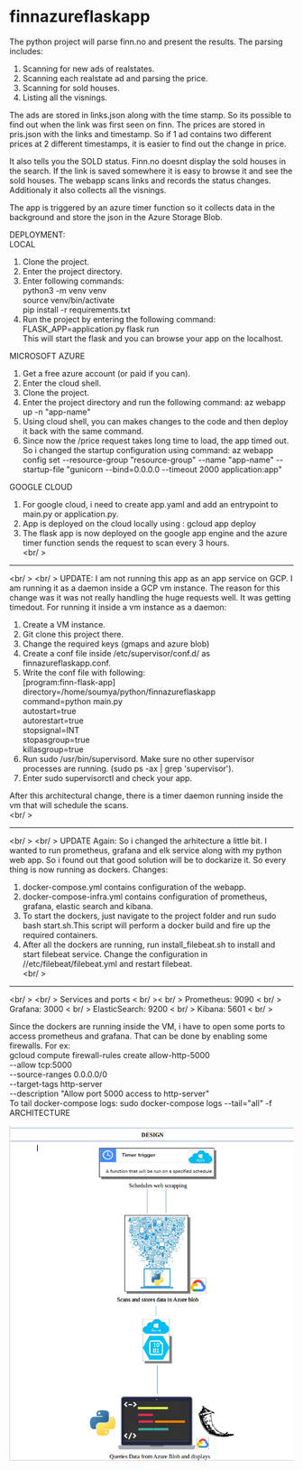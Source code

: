 # finnazureflaskapp

The python project will parse finn.no and present the results.
The parsing includes:
1. Scanning for new ads of realstates.
2. Scanning each realstate ad and parsing the price.
3. Scanning for sold houses.
4. Listing all the visnings.

The ads are stored in links.json along with the time stamp. So its possible to find out when the link was first seen on finn. The prices are stored in pris.json with the links and timestamp. So if 1 ad contains two different prices at 2 different timestamps, it is easier to find out the change in price.

It also tells you the SOLD status. Finn.no doesnt display the sold houses in the search. If the link is saved somewhere it is easy to browse it and see the sold houses. The webapp scans links and records the status changes.
Additionaly it also collects all the visnings.

The app is triggered by an azure timer function so it collects data in the background and store the json in the Azure Storage Blob.

DEPLOYMENT:<br />
LOCAL

1. Clone the project.
2. Enter the project directory.
3. Enter following commands: <br />
   python3 -m venv venv <br />
   source venv/bin/activate <br />
   pip install -r requirements.txt <br />
4. Run the project by entering the following command:   
   FLASK_APP=application.py flask run <br />
   This will start the flask and you can browse your app on the localhost.

MICROSOFT AZURE

1. Get a free azure account (or paid if you can).
2. Enter the cloud shell.
3. Clone the project.
4. Enter the project directory and run the following command: 
   az webapp up -n "app-name"
5. Using cloud shell, you can makes changes to the code and then deploy it back with the same command.
6. Since now the /price request takes long time to load, the app timed out. So i changed the startup configuration using        command: az webapp config set --resource-group "resource-group" --name "app-name" --startup-file "gunicorn --bind=0.0.0.0    --timeout 2000 application:app"

GOOGLE CLOUD 

1. For google cloud, i need to create app.yaml and add an entrypoint to main.py or application.py.
2. App is deployed on the cloud locally using :
   gcloud app deploy
3. The flask app is now deployed on the google app engine and the azure timer function sends the request to scan every 3 hours.
<br /> <br/ >
****************************************************************************************************************************
<br/ > <br/ >
UPDATE: I am not running this app as an app service on GCP. I am running it as a daemon inside a GCP vm instance. The reason for this change was it was not really handling the huge requests well. It was getting timedout. 
For running it inside a vm instance as a daemon:
1. Create a VM instance.
2. Git clone this project there.
3. Change the required keys (gmaps and azure blob)
4. Create a conf file inside /etc/supervisor/conf.d/ as finnazureflaskapp.conf. 
5. Write the conf file with following:<br />
   [program:finn-flask-app]<br />
   directory=/home/soumya/python/finnazureflaskapp<br />
   command=python main.py<br />
   autostart=true<br />
   autorestart=true<br />
   stopsignal=INT<br />
   stopasgroup=true<br />
   killasgroup=true<br />
6. Run sudo /usr/bin/supervisord. Make sure no other supervisor processes are running. (sudo ps -ax | grep 'supervisor').
7. Enter sudo supervisorctl and check your app.

After this architectural change, there is a timer daemon running inside the vm that will schedule the scans. 
<br /> <br/ >
****************************************************************************************************************************
<br/ > <br/ >
UPDATE Again: So i changed the arhitecture a little bit. I wanted to run prometheus, grafana and elk service along with my python web app. So i found out that good solution will be to dockarize it. So every thing is now running as dockers.
Changes: 
1. docker-compose.yml contains configuration of the webapp.
2. docker-compose-infra.yml contains configuration of prometheus, grafana, elastic search and kibana.
3. To start the dockers, just navigate to the project folder and run sudo bash start.sh.This script will perform a docker        build and fire up the required containers.
4. After all the dockers are running, run install_filebeat.sh to install and start filebeat service. Change the configuration in //etc/filebeat/filebeat.yml and restart filebeat.
<br /> <br/ >
****************************************************************************************************************************
<br/ > <br/ >
Services and ports < br/ >< br/ >
Prometheus: 9090 < br/ >
Grafana: 3000 < br/ >
ElasticSearch: 9200 < br/ >
Kibana: 5601 < br/ >

Since the dockers are running inside the VM, i have to open some ports to access prometheus and grafana. That can be done by enabling some firewalls. For ex: <br />
gcloud compute firewall-rules create allow-http-5000 \
    --allow tcp:5000 \
    --source-ranges 0.0.0.0/0 \
    --target-tags http-server \
    --description "Allow port 5000 access to http-server" <br />
To tail docker-compose logs: sudo docker-compose logs --tail="all" -f
ARCHITECTURE

![alt text](https://github.com/Soumya117/finnazureflaskapp/blob/master/app/Selection_152.png) <br /><br />
